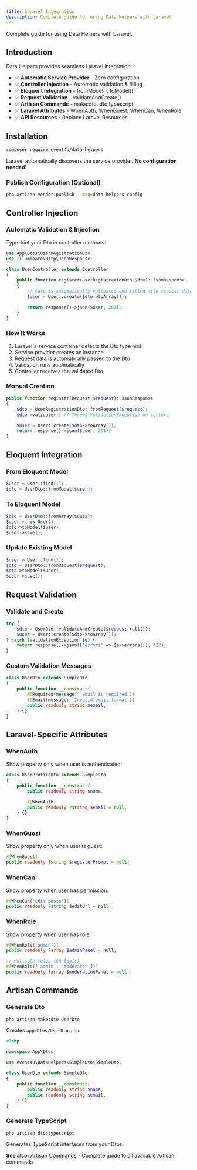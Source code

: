```yaml
---
title: Laravel Integration
description: Complete guide for using Data Helpers with Laravel
---
```


Complete guide for using Data Helpers with Laravel.

## Introduction

Data Helpers provides seamless Laravel integration:

- ✅ **Automatic Service Provider** - Zero configuration
- ✅ **Controller Injection** - Automatic validation & filling
- ✅ **Eloquent Integration** - fromModel(), toModel()
- ✅ **Request Validation** - validateAndCreate()
- ✅ **Artisan Commands** - make:dto, dto:typescript
- ✅ **Laravel Attributes** - WhenAuth, WhenGuest, WhenCan, WhenRole
- ✅ **API Resources** - Replace Laravel Resources

## Installation

```bash
composer require event4u/data-helpers
```

Laravel automatically discovers the service provider. **No configuration needed!**

### Publish Configuration (Optional)

```bash
php artisan vendor:publish --tag=data-helpers-config
```

## Controller Injection

### Automatic Validation & Injection

Type-hint your Dto in controller methods:

```php
use App\Dtos\UserRegistrationDto;
use Illuminate\Http\JsonResponse;

class UserController extends Controller
{
    public function register(UserRegistrationDto $dto): JsonResponse
    {
        // $dto is automatically validated and filled with request data
        $user = User::create($dto->toArray());

        return response()->json($user, 201);
    }
}
```

### How It Works

1. Laravel's service container detects the Dto type hint
2. Service provider creates an instance
3. Request data is automatically passed to the Dto
4. Validation runs automatically
5. Controller receives the validated Dto

### Manual Creation

```php
public function register(Request $request): JsonResponse
{
    $dto = UserRegistrationDto::fromRequest($request);
    $dto->validate(); // Throws ValidationException on failure

    $user = User::create($dto->toArray());
    return response()->json($user, 201);
}
```

## Eloquent Integration

### From Eloquent Model

<!-- skip-test: requires Eloquent User model -->
```php
$user = User::find(1);
$dto = UserDto::fromModel($user);
```

### To Eloquent Model

<!-- skip-test: requires Eloquent User model -->
```php
$dto = UserDto::fromArray($data);
$user = new User();
$dto->toModel($user);
$user->save();
```

### Update Existing Model

<!-- skip-test: requires Eloquent User model and Request -->
```php
$user = User::find(1);
$dto = UserDto::fromRequest($request);
$dto->toModel($user);
$user->save();
```

## Request Validation

### Validate and Create

```php
try {
    $dto = UserDto::validateAndCreate($request->all());
    $user = User::create($dto->toArray());
} catch (ValidationException $e) {
    return response()->json(['errors' => $e->errors()], 422);
}
```

### Custom Validation Messages

```php
class UserDto extends SimpleDto
{
    public function __construct(
        #[Required(message: 'Email is required')]
        #[Email(message: 'Invalid email format')]
        public readonly string $email,
    ) {}
}
```

## Laravel-Specific Attributes

### WhenAuth

Show property only when user is authenticated:

```php
class UserProfileDto extends SimpleDto
{
    public function __construct(
        public readonly string $name,

        #[WhenAuth]
        public readonly ?string $email = null,
    ) {}
}
```

### WhenGuest

Show property only when user is guest:

<!-- skip-test: property declaration only -->
```php
#[WhenGuest]
public readonly ?string $registerPrompt = null;
```

### WhenCan

Show property when user has permission:

<!-- skip-test: property declaration only -->
```php
#[WhenCan('edit-posts')]
public readonly ?string $editUrl = null;
```

### WhenRole

Show property when user has role:

<!-- skip-test: property declaration only -->
```php
#[WhenRole('admin')]
public readonly ?array $adminPanel = null;

// Multiple roles (OR logic)
#[WhenRole(['admin', 'moderator'])]
public readonly ?array $moderationPanel = null;
```

## Artisan Commands

### Generate Dto

```bash
php artisan make:dto UserDto
```

Creates `app/Dtos/UserDto.php`:

```php
<?php

namespace App\Dtos;

use event4u\DataHelpers\SimpleDto\SimpleDto;

class UserDto extends SimpleDto
{
    public function __construct(
        public readonly string $name,
        public readonly string $email,
    ) {}
}
```

### Generate TypeScript

```bash
php artisan dto:typescript
```

Generates TypeScript interfaces from your Dtos.

**See also:** [Artisan Commands](/framework-integration/artisan-commands/) - Complete guide to all available Artisan commands
